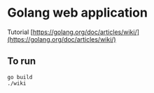 # Golang web application
Tutorial [https://golang.org/doc/articles/wiki/](https://golang.org/doc/articles/wiki/)

## To run
```
go build
./wiki
```
